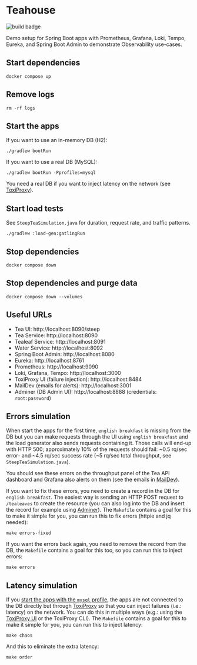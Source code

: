 # Teahouse

![build badge](https://github.com/jonatan-ivanov/teahouse/actions/workflows/gradle.yml/badge.svg)

Demo setup for Spring Boot apps with Prometheus, Grafana, Loki, Tempo, Eureka, and Spring Boot Admin to demonstrate Observability use-cases.

## Start dependencies

```shell
docker compose up
```

## Remove logs

```shell
rm -rf logs
```

## Start the apps
If you want to use an in-memory DB (H2):
```shell
./gradlew bootRun
```

If you want to use a real DB (MySQL):
```shell
./gradlew bootRun -Pprofiles=mysql
```
You need a real DB if you want to inject latency on the network (see [ToxiProxy](#useful-urls)).

## Start load tests

See `SteepTeaSimulation.java` for duration, request rate, and traffic patterns.

```shell
./gradlew :load-gen:gatlingRun
```

## Stop dependencies

```shell
docker compose down
```

## Stop dependencies and purge data

```shell
docker compose down --volumes
```

## Useful URLs

- Tea UI: http://localhost:8090/steep
- Tea Service: http://localhost:8090
- Tealeaf Service: http://localhost:8091
- Water Service: http://localhost:8092
- Spring Boot Admin: http://localhost:8080
- Eureka: http://localhost:8761
- Prometheus: http://localhost:9090
- Loki, Grafana, Tempo: http://localhost:3000
- ToxiProxy UI (failure injection): http://localhost:8484
- MailDev (emails for alerts): http://localhost:3001
- Adminer (DB Admin UI): http://localhost:8888 (credentials: `root:password`)

## Errors simulation

When start the apps for the first time, `english breakfast` is missing from the DB but you can make requests through the UI using `english breakfast` and the load generator also sends requests containing it. Those calls will end-up with HTTP 500; approximately 10% of the requests should fail: ~0.5 rq/sec error- and ~4.5 rq/sec success rate (~5 rq/sec total throughput, see `SteepTeaSimulation.java`).

You should see these errors on the throughput panel of the Tea API dashboard and Grafana also alerts on them (see the emails in [MailDev](#useful-urls)).

If you want to fix these errors, you need to create a record in the DB for `english breakfast`. The easiest way is sending an HTTP POST request to `/tealeaves` to create the resource (you can also log into the DB and insert the record for example using [Adminer](#useful-urls)). The `Makefile` contains a goal for this to make it simple for you, you can run this to fix errors (httpie and jq needed):

```shell
make errors-fixed
```

If you want the errors back again, you need to remove the record from the DB, the `Makefile` contains a goal for this too, so you can run this to inject errors:

```shell
make errors
```

## Latency simulation

If you [start the apps with the `mysql` profile](#start-the-apps), the apps are not connected to the DB directly but through [ToxiProxy](#useful-urls) so that you can inject failures (i.e.: latency) on the network. You can do this in multiple ways (e.g.: using the [ToxiProxy UI](#useful-urls) or the ToxiProxy CLI). The `Makefile` contains a goal for this to make it simple for you, you can run this to inject latency:

```shell
make chaos
```

And this to eliminate the extra latency:

```shell
make order
```
